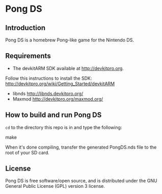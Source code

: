 Pong DS
====================

Introduction
------------

Pong DS is a homebrew Pong-like game for the Nintendo DS.

Requirements
------------

* The devkitARM SDK available at http://devkitpro.org.

Follow this instructions to install the SDK: http://devkitpro.org/wiki/Getting_Started/devkitARM

* libnds http://libnds.devkitpro.org/
* Maxmod http://devkitpro.org/maxmod.org/

How to build and run Pong DS
-----------------------------------------

`cd` to the directory this repo is in and type the following:

make

When it's done compiling, transfer the generated PongDS.nds file to the root of your SD card.

License
-------

Pong DS is free software/open source, and is distributed under the GNU General Public License (GPL) version 3 license.
